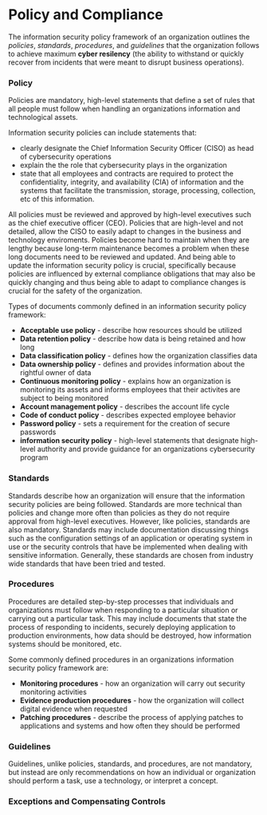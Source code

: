 # Policy and Compliance

The information security policy framework of an organization outlines the *policies*, *standards*, *procedures*, and *guidelines* that the organization follows to achieve maximum **cyber resilency** (the ability to withstand or quickly recover from incidents that were meant to disrupt business operations). 

### Policy

Policies are mandatory, high-level statements that define a set of rules that all people must follow when handling an organizations information and technological assets.

Information security policies can include statements that:
- clearly designate the Chief Information Security Officer (CISO) as head of cybersecurity operations
- explain the the role that cybersecurity plays in the organization
- state that all employees and contracts are required to protect the confidentiality, integrity, and availability (CIA) of information and the systems that facilitate the transmission, storage, processing, collection, etc of this information.

All policies must be reviewed and approved by high-level executives such as the chief executive officer (CEO). Policies that are high-level and not detailed, allow the CISO to easily adapt to changes in the business and technology enviroments. Policies become hard to maintain when they are lengthy because long-term maintenance becomes a problem when these long documents need to be reviewed and updated. And being able to update the information security policy is crucial, specifically because policies are influenced by external compliance obligations that may also be quickly changing and thus being able to adapt to compliance changes is crucial for the safety of the organization.

Types of documents commonly defined in an information security policy framework:

- **Acceptable use policy** - describe how resources should be utilized
- **Data retention policy** - describe how data is being retained and how long
- **Data classification policy** - defines how the organization classifies data
- **Data ownership policy** - defines and provides information about the rightful owner of data
- **Continuous monitoring policy** - explains how an organization is monitoring its assets and informs employees that their activites are subject to being monitored
- **Account management policy** - describes the account life cycle
- **Code of conduct policy** - describes expected employee behavior
- **Password policy** - sets a requirement for the creation of secure passwords
- **information security policy** - high-level statements that designate high-level authority and provide guidance for an organizations cybersecurity program

### Standards

Standards describe how an organization will ensure that the information security policies are being followed. Standards are more technical than policies and change more often than policies as they do not require approval from high-level executives. However, like policies, standards are also mandatory. Standards may include documentation discussing things such as the configuration settings of an application or operating system in use or the security controls that have be implemented when dealing with sensitive information. Generally, these standards are chosen from industry wide standards that have been tried and tested. 

### Procedures

Procedures are detailed step-by-step processes that individuals and organizations must follow when responding to a particular situation or carrying out a particular task. This may include documents that state the process of responding to incidents, securely deploying application to production environments, how data should be destroyed, how information systems should be monitored, etc. 

Some commonly defined procedures in an organizations information security policy framework are:

- **Monitoring procedures** - how an organization will carry out security monitoring activities
- **Evidence production procedures** - how the organization will collect digital evidence when requested
- **Patching procedures** - describe the process of applying patches to applications and systems and how often they should be performed


### Guidelines

Guidelines, unlike policies, standards, and procedures, are not mandatory, but instead are only recommendations on how an individual or organization should perform a task, use a technology, or interpret a concept. 

### Exceptions and Compensating Controls